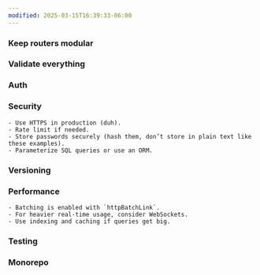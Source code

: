```yaml
---
modified: 2025-03-15T16:39:33-06:00
---
```


### Keep routers modular

### Validate everything

### Auth

### Security

    - Use HTTPS in production (duh).
    - Rate limit if needed.
    - Store passwords securely (hash them, don’t store in plain text like these examples).
    - Parameterize SQL queries or use an ORM.

### Versioning

### Performance

    - Batching is enabled with `httpBatchLink`.
    - For heavier real-time usage, consider WebSockets.
    - Use indexing and caching if queries get big.

### Testing

### Monorepo
